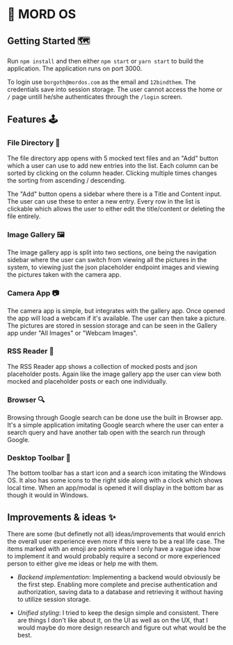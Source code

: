 # 🧐 MORD OS

## Getting Started 🗺️

Run `npm install` and then either `npm start` or `yarn start` to build the application. The application runs on port 3000.

To login use `borgoth@mordos.com` as the email and `12bindthem`. The credentials save into session storage. The user cannot access the home or `/` page untill he/she authenticates through the `/login` screen.

## Features 🕹️

### File Directory 📁

The file directory app opens with 5 mocked text files and an "Add" button which a user can use to add new entries into the list. Each column can be sorted by clicking on the column header. Clicking multiple times changes the sorting from ascending / descending.

The "Add" button opens a sidebar where there is a Title and Content input. The user can use these to enter a new entry. Every row in the list is clickable which allows the user to either edit the title/content or deleting the file entirely.

### Image Gallery 🖼️

The image gallery app is split into two sections, one being the navigation sidebar where the user can switch from viewing all the pictures in the system, to viewing just the json placeholder endpoint images and viewing the pictures taken with the camera app.

### Camera App 📷

The camera app is simple, but integrates with the gallery app. Once opened the app will load a webcam if it's available. The user can then take a picture. The pictures are stored in session storage and can be seen in the Gallery app under "All Images" or "Webcam Images".

### RSS Reader 📰

The RSS Reader app shows a collection of mocked posts and json placeholder posts. Again like the image gallery app the user can view both mocked and placeholder posts or each one individually.

### Browser 🔍

Browsing through Google search can be done use the built in Browser app. It's a simple application imitating Google search where the user can enter a search query and have another tab open with the search run through Google.

### Desktop Toolbar 🧰

The bottom toolbar has a start icon and a search icon imitating the Windows OS. It also has some icons to the right side along with a clock which shows local time. When an app/modal is opened it will display in the bottom bar as though it would in Windows.

## Improvements & ideas ✨

There are some (but definetly not all) ideas/improvements that would enrich the overall user experience even more if this were to be a real life case. The items marked with an emoji are points where I only have a vague idea how to implement it and would probably require a second or more experienced person to either give me ideas or help me with them.

- *Backend implementation*: Implementing a backend would obviously be the first step. Enabling more complete and precise authentication and authorization, saving data to a database and retrieving it without having to utilize session storage.

- *Unified styling*: I tried to keep the design simple and consistent. There are things I don't like about it, on the UI as well as on the UX, that I would maybe do more design research and figure out what would be the best.
